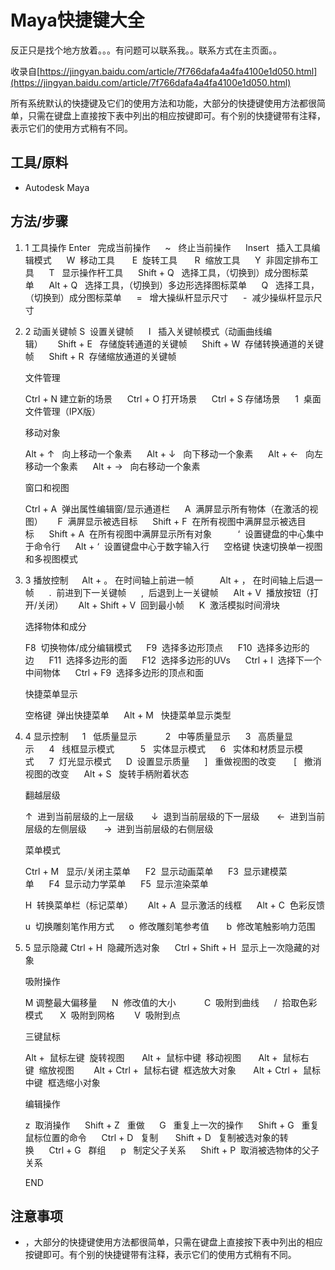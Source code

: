 # Maya快捷键大全

反正只是找个地方放着。。。有问题可以联系我。。联系方式在主页面。。

收录自[https://jingyan.baidu.com/article/7f766dafa4a4fa4100e1d050.html](https://jingyan.baidu.com/article/7f766dafa4a4fa4100e1d050.html)

所有系统默认的快捷键及它们的使用方法和功能，大部分的快捷键使用方法都很简单，只需在键盘上直接按下表中列出的相应按键即可。有个别的快捷键带有注释，表示它们的使用方式稍有不同。

## 工具/原料

* Autodesk Maya

## 方法/步骤

1. 1 工具操作
   Enter   完成当前操作      ~   终止当前操作      Insert   插入工具编辑模式      W  移动工具       E  旋转工具       R  缩放工具      Y  非固定排布工具      T   显示操作杆工具      Shift + Q   选择工具，（切换到）成分图标菜单      Alt + Q   选择工具，（切换到）多边形选择图标菜单      Q   选择工具，（切换到）成分图标菜单      =   增大操纵杆显示尺寸      -  减少操纵杆显示尺寸

2. 2 动画关键帧
   S  设置关键帧      I   插入关键帧模式（动画曲线编辑）      Shift + E   存储旋转通道的关键帧      Shift + W  存储转换通道的关键帧      Shift + R  存储缩放通道的关键帧

   文件管理

   Ctrl + N 建立新的场景      Ctrl + O 打开场景      Ctrl + S 存储场景      1  桌面文件管理（IPX版）

   移动对象

   Alt + ↑   向上移动一个象素      Alt + ↓   向下移动一个象素      Alt + ←   向左移动一个象素      Alt + →   向右移动一个象素

   窗口和视图

   Ctrl + A  弹出属性编辑窗/显示通道栏      A  满屏显示所有物体（在激活的视图）      F  满屏显示被选目标      Shift + F  在所有视图中满屏显示被选目标      Shift + A  在所有视图中满屏显示所有对象 　      ‘  设置键盘的中心集中于命令行      Alt + ‘  设置键盘中心于数字输入行      空格键 快速切换单一视图和多视图模式

3. 3 播放控制 　
   Alt + 。 在时间轴上前进一帧 　      Alt + ， 在时间轴上后退一帧      .  前进到下一关键帧      ,  后退到上一关键帧      Alt + V  播放按钮（打开/关闭）      Alt + Shift + V  回到最小帧      K  激活模拟时间滑块

   选择物体和成分

   F8  切换物体/成分编辑模式      F9  选择多边形顶点      F10  选择多边形的边      F11  选择多边形的面      F12  选择多边形的UVs      Ctrl + I  选择下一个中间物体      Ctrl + F9  选择多边形的顶点和面

   快捷菜单显示

   空格键  弹出快捷菜单      Alt + M   快捷菜单显示类型

4. 4 显示控制 　
   1   低质量显示 　       2   中等质量显示      3   高质量显示      4   线框显示模式 　      5   实体显示模式      6   实体和材质显示模式      7  灯光显示模式      D  设置显示质量      \]   重做视图的改变       \[   撤消视图的改变      Alt + S   旋转手柄附着状态

   翻越层级 　

   ↑  进到当前层级的上一层级       ↓  退到当前层级的下一层级       ←  进到当前层级的左侧层级       →  进到当前层级的右侧层级 　

   菜单模式

   Ctrl + M   显示/关闭主菜单      F2  显示动画菜单      F3  显示建模菜单      F4  显示动力学菜单      F5  显示渲染菜单

   H  转换菜单栏（标记菜单）      Alt + A  显示激活的线框      Alt + C  色彩反馈

   u  切换雕刻笔作用方式      o  修改雕刻笔参考值       b  修改笔触影响力范围

5. 5 显示隐藏
   Ctrl + H  隐藏所选对象      Ctrl + Shift + H  显示上一次隐藏的对象

   吸附操作

   M 调整最大偏移量      N  修改值的大小 　       C  吸附到曲线      /  拾取色彩模式       X  吸附到网格        V  吸附到点

   三键鼠标

   Alt +  鼠标左键  旋转视图       Alt +  鼠标中键  移动视图       Alt +  鼠标右键  缩放视图        Alt + Ctrl +  鼠标右键  框选放大对象       Alt + Ctrl +  鼠标中键  框选缩小对象

   编辑操作

   z  取消操作      Shift + Z   重做      G   重复上一次的操作      Shift + G   重复鼠标位置的命令      Ctrl + D   复制       Shift + D   复制被选对象的转换      Ctrl + G   群组      p   制定父子关系      Shift + P  取消被选物体的父子关系

   END

## 注意事项

* ，大部分的快捷键使用方法都很简单，只需在键盘上直接按下表中列出的相应按键即可。有个别的快捷键带有注释，表示它们的使用方式稍有不同。



